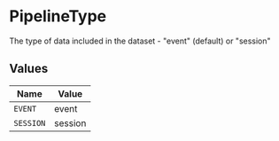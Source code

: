 # PipelineType

The type of data included in the dataset - "event" (default) or "session"


## Values

| Name      | Value     |
| --------- | --------- |
| `EVENT`   | event     |
| `SESSION` | session   |